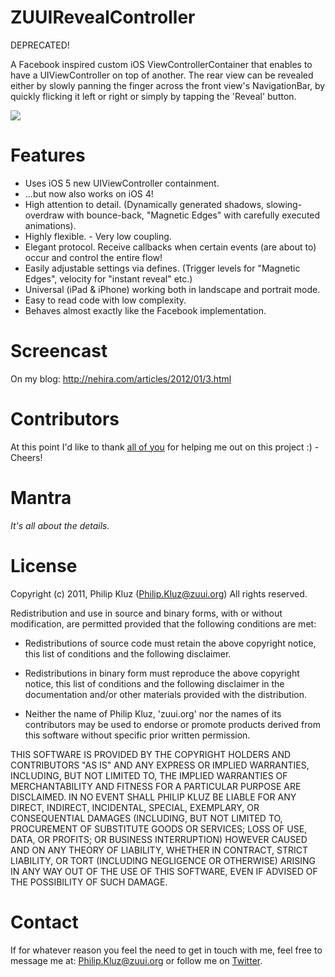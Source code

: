 ZUUIRevealController
=======

DEPRECATED!

A Facebook inspired custom iOS ViewControllerContainer that enables to have a UIViewController on top of another. The rear view can be revealed either by slowly panning the finger across the front view's NavigationBar, by quickly flicking it left or right or simply by tapping the 'Reveal' button.

[![](http://nehira.com/rsc/upld/revealcontroller_img_1.png)](http://nehira.com/rsc/upld/revealcontroller_img_1.png)

Features
=======

- Uses iOS 5 new UIViewController containment.
- ...but now also works on iOS 4!
- High attention to detail. (Dynamically generated shadows, slowing-overdraw with bounce-back, "Magnetic Edges" with carefully executed animations).
- Highly flexible. - Very low coupling.
- Elegant protocol. Receive callbacks when certain events (are about to) occur and control the entire flow!
- Easily adjustable settings via defines. (Trigger levels for "Magnetic Edges", velocity for "instant reveal" etc.)
- Universal (iPad & iPhone) working both in landscape and portrait mode.
- Easy to read code with low complexity.
- Behaves almost exactly like the Facebook implementation.

Screencast
=======
On my blog: http://nehira.com/articles/2012/01/3.html

Contributors
=======
At this point I'd like to thank [all of you](https://github.com/pkluz/ZUUIRevealController/contributors "Contributors") for helping me out on this project :) - Cheers!

Mantra
=======

*It's all about the details.*

License
=======
Copyright (c) 2011, Philip Kluz (Philip.Kluz@zuui.org)
All rights reserved.

Redistribution and use in source and binary forms, with or without modification, are permitted provided that the following conditions are met:
 
* Redistributions of source code must retain the above copyright notice, this list of conditions and the following disclaimer.
 
* Redistributions in binary form must reproduce the above copyright notice, this list of conditions and the following disclaimer in the documentation and/or other materials provided with the distribution.

* Neither the name of Philip Kluz, 'zuui.org' nor the names of its contributors may be used to endorse or promote products derived from this software without specific prior written permission.

THIS SOFTWARE IS PROVIDED BY THE COPYRIGHT HOLDERS AND CONTRIBUTORS "AS IS" AND ANY EXPRESS OR IMPLIED WARRANTIES, INCLUDING, BUT NOT LIMITED TO, THE IMPLIED WARRANTIES OF MERCHANTABILITY AND FITNESS FOR A PARTICULAR PURPOSE ARE DISCLAIMED. IN NO EVENT SHALL PHILIP KLUZ BE LIABLE FOR ANY DIRECT, INDIRECT, INCIDENTAL, SPECIAL, EXEMPLARY, OR CONSEQUENTIAL DAMAGES (INCLUDING, BUT NOT LIMITED TO, PROCUREMENT OF SUBSTITUTE GOODS OR SERVICES; LOSS OF USE, DATA, OR PROFITS; OR BUSINESS INTERRUPTION) HOWEVER CAUSED AND ON ANY THEORY OF LIABILITY, WHETHER IN CONTRACT, STRICT LIABILITY, OR TORT (INCLUDING NEGLIGENCE OR OTHERWISE) ARISING IN ANY WAY OUT OF THE USE OF THIS SOFTWARE, EVEN IF ADVISED OF THE POSSIBILITY OF SUCH DAMAGE.

Contact
=======

If for whatever reason you feel the need to get in touch with me, feel free to message me at: Philip.Kluz@zuui.org or follow me on [Twitter](http://twitter.com/pkluz "Twitter").